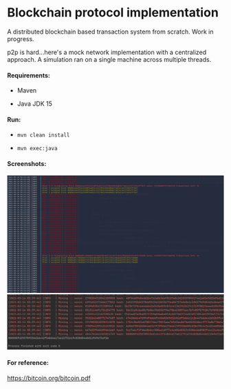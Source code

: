 # Blockchain protocol implementation

A distributed blockchain based transaction system from scratch. Work in progress.

p2p is hard...here's a mock network implementation with a centralized approach. A simulation ran on a single machine across multiple threads.

#### Requirements:

  * Maven
  
  * Java JDK 15

#### Run:

* `mvn clean install`

* `mvn exec:java`

#### Screenshots:

<img src="img/mocknet_ss.png" width="700px">
<img src="img/mining_ss.png" width="700px">

#### For reference:
https://bitcoin.org/bitcoin.pdf
